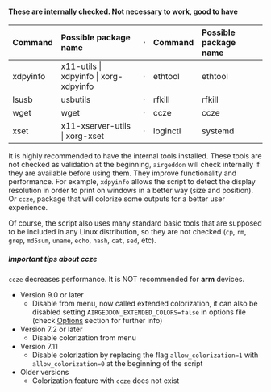 #### These are internally checked. Not necessary to work, good to have

 Command     | Possible package name                  | &#8901; | Command     | Possible package name           
:------------|:---------------------------------------|:-------:|:------------|:--------------------------------
 xdpyinfo    | x11-utils \| xdpyinfo \| xorg-xdpyinfo | &#8901; | ethtool     | ethtool                         
 lsusb       | usbutils                               | &#8901; | rfkill      | rfkill                          
 wget        | wget                                   | &#8901; | ccze        | ccze                            
 xset        | x11-xserver-utils \| xorg-xset         | &#8901; | loginctl    | systemd                         

It is highly recommended to have the internal tools installed. These tools are not checked as validation at the  beginning, `airgeddon` will check internally if they are available before using them. They improve functionality and performance. For example, `xdpyinfo` allows the script to detect the display resolution in order to print on windows in a better way (size and position). Or `ccze`, package that will colorize some outputs for a better user experience.

Of course, the script also uses many standard basic tools that are supposed to be included in any Linux distribution, so they are not checked (`cp`, `rm`, `grep`, `md5sum`, `uname`, `echo`, `hash`, `cat`, `sed`, etc).

##### Important tips about ccze

`ccze` decreases performance. It is NOT recommended for **arm** devices.
  * Version 9.0 or later
    * Disable from menu, now called extended colorization, it can also be disabled setting `AIRGEDDON_EXTENDED_COLORS=false` in options file (check [Options] section for further info)
  * Version 7.2 or later
    * Disable colorization from menu
  * Version 7.11
    * Disable colorization by replacing the flag `allow_colorization=1` with `allow_colorization=0` at the beginning of the script
  * Older versions
    * Colorization feature with `ccze` does not exist

[Options]: https://github.com/v1s1t0r1sh3r3/airgeddon/wiki/Options